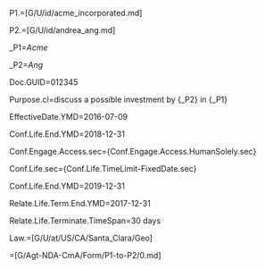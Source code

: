 P1.=[G/U/id/acme_incorporated.md]

P2.=[G/U/id/andrea_ang.md]

_P1=<i>Acme</i>

_P2=<i>Ang</i>

Doc.GUID=012345

Purpose.cl=discuss a possible investment by {_P2} in {_P1}

EffectiveDate.YMD=2016-07-09

Conf.Life.End.YMD=2018-12-31

Conf.Engage.Access.sec={Conf.Engage.Access.HumanSolely.sec}

Conf.Life.sec={Conf.Life.TimeLimit-FixedDate.sec}

Conf.Life.End.YMD=2019-12-31

Relate.Life.Term.End.YMD=2017-12-31

Relate.Life.Terminate.TimeSpan=30 days

Law.=[G/U/at/US/CA/Santa_Clara/Geo]

=[G/Agt-NDA-CmA/Form/P1-to-P2/0.md]